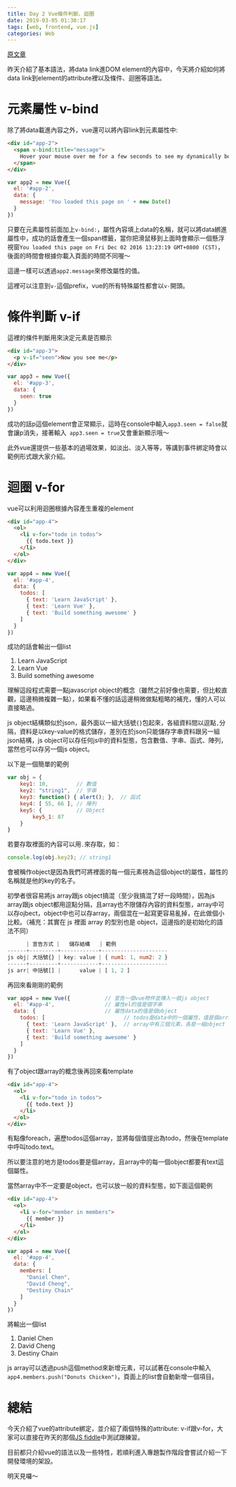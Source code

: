 ```yaml
---
title: Day 2 Vue條件判斷、迴圈
date: 2019-03-05 01:30:17
tags: [web, frontend, vue.js]
categories: Web
---
```


[原文章](https://ithelp.ithome.com.tw/articles/10184749)

昨天介紹了基本語法，將data link進DOM element的內容中，今天將介紹如何將data link到element的attribute裡以及條件、迴圈等語法。

# 元素屬性 v-bind
除了將data載進內容之外，vue還可以將內容link到元素屬性中:
```html
<div id="app-2">
  <span v-bind:title="message">
    Hover your mouse over me for a few seconds to see my dynamically bound title!
  </span>
</div>
```
```javascript
var app2 = new Vue({
  el: '#app-2',
  data: {
    message: 'You loaded this page on ' + new Date()
  }
})
```
只要在元素屬性前面加上`v-bind:`，屬性內容填上data的名稱，就可以將data綁進屬性中，成功的話會產生一個span標籤，當你把滑鼠移到上面時會顯示一個懸浮視窗`You loaded this page on Fri Dec 02 2016 13:23:19 GMT+0800 (CST)`，後面的時間會根據你載入頁面的時間不同喔～

這邊一樣可以透過`app2.message`來修改屬性的值。

這裡可以注意到`v-`這個prefix，vue的所有特殊屬性都會以`v-`開頭。

# 條件判斷 v-if
這裡的條件判斷用來決定元素是否顯示
```html
<div id="app-3">
  <p v-if="seen">Now you see me</p>
</div>
```
```javascript
var app3 = new Vue({
  el: '#app-3',
  data: {
    seen: true
  }
})
```
成功的話p這個element會正常顯示，這時在console中輸入`app3.seen = false`就會讓p消失，接著輸入` app3.seen = true`又會重新顯示哦～

此外vue還提供一些基本的過場效果，如淡出、淡入等等，等講到事件綁定時會以範例形式跟大家介紹。

# 迴圈 v-for
vue可以利用迴圈根據內容產生重複的element
```html
<div id="app-4">
  <ol>
    <li v-for="todo in todos">
      {{ todo.text }}
    </li>
  </ol>
</div>
```
```javascript
var app4 = new Vue({
  el: '#app-4',
  data: {
    todos: [
      { text: 'Learn JavaScript' },
      { text: 'Learn Vue' },
      { text: 'Build something awesome' }
    ]
  }
})
```
成功的話會輸出一個list
1. Learn JavaScript
2. Learn Vue
3. Build something awesome

理解這段程式需要一點javascript object的概念（雖然之前好像也需要，但比較直觀，這邊稍微複雜一點），如果看不懂的話這邊稍微做點粗略的補充，懂的人可以直接略過。

js object結構類似於json，最外面以一組大括號`{}`包起來，各組資料間以逗點`,`分隔，資料是以key-value的格式儲存，差別在於json只能儲存字串資料跟另一組json結構，js object可以存任何js中的資料型態，包含數值、字串、函式、陣列，當然也可以存另一個js object。

以下是一個簡單的範例
```javascript
var obj = {
    key1: 10,         // 數值
    key2: "string1",  // 字串
    key3: function() { alert(); },  // 函式
    key4: [ 55, 66 ], // 陣列
    key5: {           // Object
        key5_1: 87
    }
}
```
若要存取裡面的內容可以用`.`來存取，如：
```javascript
console.log(obj.key2); // string1
```
會被稱作object是因為我們可將裡面的每一個元素視為這個object的屬性，屬性的名稱就是他的key的名子。

初學者很容易將js array跟js object搞混（至少我搞混了好一段時間），因為js array跟js object都用逗點分隔，且array也不限儲存內容的資料型態，array中可以存ojbect，object中也可以存array，兩個混在一起寫更容易亂掉，在此做個小比較。（補充：其實在 js 裡面 array 的型別也是 object，這邊指的是初始化的語法不同）
```javascript
      | 宣告方式 |   儲存結構   | 範例
------+---------+------------+---------------------
js obj| 大括號{} | key: value | { num1: 1, num2: 2 }
------+---------+------------+---------------------
js arr| 中括號[] |      value | [ 1, 2 ]
```
再回來看剛剛的範例
```javascript
var app4 = new Vue({           // 宣告一個vue物件並傳入一個js object
  el: '#app-4',                // 屬性el的值是個字串
  data: {                      // 屬性data的值是個object
    todos: [                         // todos是data中的一個屬性，值是個array
      { text: 'Learn JavaScript' },  // array中有三個元素，各是一組object
      { text: 'Learn Vue' },
      { text: 'Build something awesome' }
    ]
  }
})
```
有了object跟array的概念後再回來看template
```html
<div id="app-4">
  <ol>
    <li v-for="todo in todos">
      {{ todo.text }}
    </li>
  </ol>
</div>
```
有點像foreach，遍歷todos這個array，並將每個值提出為todo，然後在template中呼叫todo.text。

所以要注意的地方是todos要是個array，且array中的每一個object都要有text這個屬性。

當然array中不一定要是object，也可以放一般的資料型態，如下面這個範例
```html
<div id="app-4">
  <ol>
    <li v-for="member in members">
      {{ member }}
    </li>
  </ol>
</div>
```
```javascript
var app4 = new Vue({
  el: '#app-4',
  data: {
    members: [
      "Daniel Chen",
      "David Cheng",
      "Destiny Chain"
    ]
  }
})
```
將輸出一個list
1. Daniel Chen
2. David Cheng
3. Destiny Chain

js array可以透過push這個method來新增元素，可以試著在console中輸入`app4.members.push("Donuts Chicken")`，頁面上的list會自動新增一個項目。

# 總結
今天介紹了vue的attribute綁定，並介紹了兩個特殊的attribute: v-if跟v-for，大家可以直接在昨天的那個[JS fiddle](https://jsfiddle.net/chrisvfritz/50wL7mdz/)中測試跟練習。

目前都只介紹vue的語法以及一些特性，若順利進入專題製作階段會嘗試介紹一下開發環境的架設。

明天見囉～

